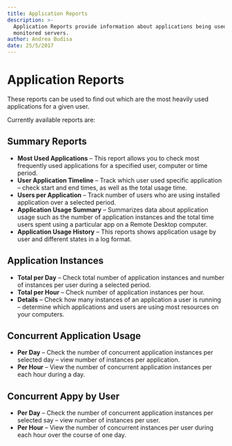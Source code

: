 ```yaml
---
title: Application Reports
description: >-
  Application Reports provide information about applications being used on
  monitored servers.
author: Andrea Budisa
date: 25/5/2017
---
```


# Application Reports

These reports can be used to find out which are the most heavily used applications for a given user.

Currently available reports are:

## Summary Reports

* **Most Used Applications** – This report allows you to check most frequently used applications for a specified user, computer or time period.
* **User Application Timeline** – Track which user used specific application – check start and end times, as well as the total usage time.
* **Users per Application** – Track number of users who are using installed application over a selected period.
* **Application Usage Summary** – Summarizes data about application usage such as the number of application instances and the total time users spent using a particular app on a Remote Desktop computer.
* **Application Usage History** – This reports shows application usage by user and different states in a log format.

## Application Instances

* **Total per Day** – Check total number of application instances and number of instances per user during a selected period.
* **Total per Hour** – Check number of application instances per hour.
* **Details** – Check how many instances of an application a user is running – determine which applications and users are using most resources on your computers.

## Concurrent Application Usage

* **Per Day** – Check the number of concurrent application instances per selected day – view number of instances per application.
* **Per Hour** – View the number of concurrent application instances per each hour during a day.

## Concurrent Appy by User

* **Per Day** – Check the number of concurrent application instances per selected say – view number of instances per user.
* **Per Hour** – View the number of concurrent instances per user during each hour over the course of one day.

